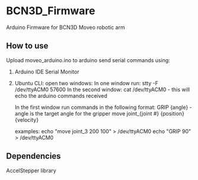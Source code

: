 # BCN3D_Firmware
Arduino Firmware for BCN3D Moveo robotic arm


## How to use
Upload moveo_arduino.ino to arduino
send serial commands using:
1. Arduino IDE Serial Monitor
2. Ubuntu CLI:
    open two windows:
    In one window run: 
    stty -F /dev/ttyACM0 57600
    In the second window:
    cat /dev/ttyACM0  - this will echo the arduino commands received

    In the first window run commands in the following format:
    GRIP {angle} - angle is the target angle for the gripper
    move joint_{joint #} {position} {velocity}

    examples:
    echo "move joint_3 200 100" > /dev/ttyACM0
    echo "GRIP 90" > /dev/ttyACM0
## Dependencies
AccelStepper library